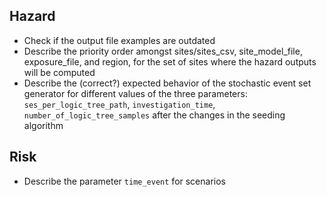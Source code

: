 Hazard
------

* Check if the output file examples are outdated
* Describe the priority order amongst sites/sites_csv, site_model_file,
  exposure_file, and region, for the set of sites
  where the hazard outputs will be computed
* Describe the (correct?) expected behavior of the stochastic event set
  generator for different values of the three parameters:
  `ses_per_logic_tree_path`, `investigation_time`, `number_of_logic_tree_samples`
  after the changes in the seeding algorithm


Risk
----

* Describe the parameter `time_event` for scenarios

